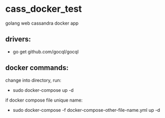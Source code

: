 # cass_docker_test
golang web cassandra docker app

## drivers:
- go get github.com/gocql/gocql

## docker commands:
change into directory, run:
- sudo docker-compose up -d

if docker compose file unique name:
- sudo docker-compose -f docker-compose-other-file-name.yml up -d
